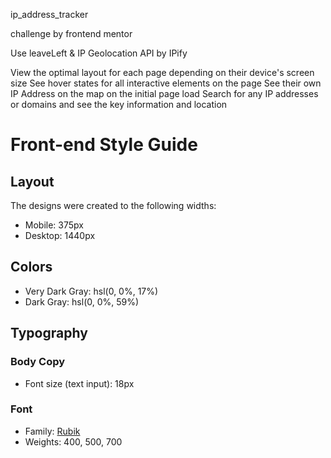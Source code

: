 ip_address_tracker

challenge by frontend mentor

Use leaveLeft & IP Geolocation API by IPify 

View the optimal layout for each page depending on their device's screen size
See hover states for all interactive elements on the page
See their own IP Address on the map on the initial page load
Search for any IP addresses or domains and see the key information and location



# Front-end Style Guide

## Layout

The designs were created to the following widths:

- Mobile: 375px
- Desktop: 1440px

## Colors

- Very Dark Gray: hsl(0, 0%, 17%)
- Dark Gray: hsl(0, 0%, 59%)

## Typography

### Body Copy

- Font size (text input): 18px

### Font

- Family: [Rubik](https://fonts.google.com/specimen/Rubik)
- Weights: 400, 500, 700
